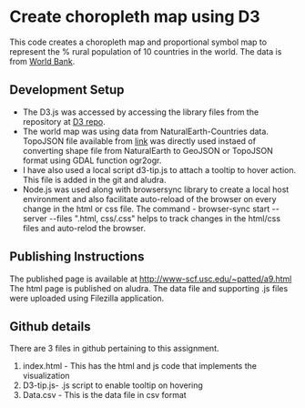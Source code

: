 # Create choropleth map using D3

This code creates a choropleth map and proportional symbol map to represent the % rural population of 10 countries in the world.  The data is from [World Bank](https://data.worldbank.org/indicator/SP.RUR.TOTL.ZS).


## Development Setup
* The D3.js was accessed by accessing the library files from the repository at [D3 repo](http://d3js.org/d3.v4.min.js). 
* The world map was using data from NaturalEarth-Countries data. TopoJSON file available from [link](https://unpkg.com/topojson-client@3) was directly used instaed of converting shape file from NaturalEarth to GeoJSON or TopoJSON format using GDAL function ogr2ogr. 
* I have also used a local script d3-tip.js to attach a tooltip to hover action. This file is added in the git and aludra.
* Node.js was used along with browsersync library to create a local host environment and also facilitate auto-reload of the browser on every change in the html or css file. The command - browser-sync start --server --files ".html, css/.css" helps to track changes in the html/css files and auto-relod the browser.

## Publishing Instructions
The published page is available at http://www-scf.usc.edu/~patted/a9.html
The html page is published on aludra. The data file and supporting .js files were uploaded using Filezilla application.

## Github details
There are 3 files in github pertaining to this assignment.
1. index.html - This has the html and js code that implements the visualization
2. D3-tip.js- .js script to enable tooltip on hovering
3. Data.csv - This is the data file in csv format


